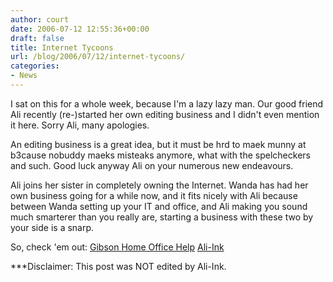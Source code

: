 ```yaml
---
author: court
date: 2006-07-12 12:55:36+00:00
draft: false
title: Internet Tycoons
url: /blog/2006/07/12/internet-tycoons/
categories:
- News
---
```


I sat on this for a whole week, because I'm a lazy lazy man.  Our good friend Ali recently (re-)started her own editing business and I didn't even mention it here.  Sorry Ali, many apologies.

An editing business is a great idea, but it must be hrd to maek munny at b3cause nobuddy maeks misteaks anymore, what with the spelcheckers and such.  Good luck anyway Ali on your numerous new endeavours.

Ali joins her sister in completely owning the Internet.  Wanda has had her own business going for a while now, and it fits nicely with Ali because between Wanda setting up your IT and office, and Ali making you sound much smarterer than you really are, starting a business with these two by your side is a snarp.

So, check 'em out:
[Gibson Home Office Help](http://gibsonhomeofficehelp.com)
[Ali-Ink](http://www.ali-ink.com)

***Disclaimer:  This post was NOT edited by Ali-Ink.
